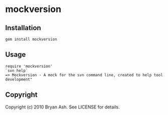 mockversion
===========

Installation
------------

    gem install mockversion

Usage
-----

    require 'mockversion'
    `svn help`
    => Mockversion - A mock for the svn command line, created to help tool development"

Copyright
---------

Copyright (c) 2010 Bryan Ash.  See LICENSE for details.
